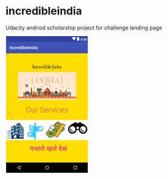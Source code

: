 # incredibleindia
Udacity andriod scholarship project for challenge landing page



![incredibleindia](incredible.png)

